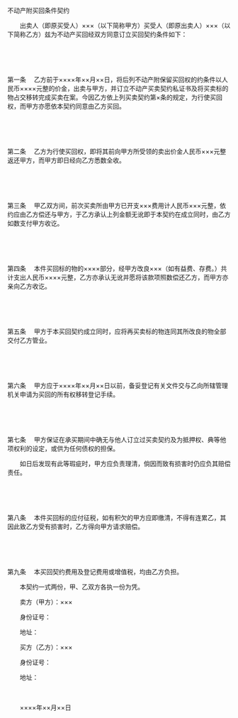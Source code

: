 



不动产附买回条件契约



 

　　出卖人（即原买受人）×××（以下简称甲方）买受人（即原出卖人）×××（以下简称乙方）兹为不动产买回经双方同意订立买回契约条件如下：

　　

　　

第一条
　乙方前于××××年××月××日，将后列不动产附保留买回权的约条件以人民币××××元整的价金，出卖与甲方，并订立不动产买卖契约私证书及将买卖标的物占交移转完成买卖在案。今因乙方依上列买卖契约第×条的规定，为行使买回权，而甲方亦愿依本契约同意由乙方买回。

　　

　　

第二条
　乙方为行使买回权，即将其前向甲方所受领的卖出价金人民币×××元整返还甲方，而甲方即日经向乙方悉数全收。

　　

　　

第三条
　甲乙双方间，前次买卖所由甲方已开支×××费用计人民币×××元整，依约应由乙方偿还与甲方，于乙方承认上列金额无讹即于本契约在成立同时，由乙方如数支付甲方收讫。

　　

　　

第四条
　本件买回标的物的××××部分，经甲方改良×××（如有益费、存费。）共计支出人民币××××元整，乙方亦承认无讹并愿将该款项照数偿还乙方，而甲方亦亲向乙方收讫。

　　

　　

第五条
　甲方于本买回契约成立同时，应将再买卖标的物连同其所改良的物全部交付乙方管业。

　　

　　

第六条
　甲方应于××××年××月××日以前，备妥登记有关文件交与乙向所辖管理机关申请为买回的所有权移转登记手续。

　　

　　

第七条
　甲方保证在承买期间中确无与他人订立过买卖契约及为抵押权、典等他项权利的设定，或供为任何债权的担保。

　　如日后发现有此等瑕疵时，甲方应负责理清，倘因而致有损害时仍应负其赔偿责任。

　　

　　

第八条
　本件买回标的应付征税，如有积欠的甲方应即缴清，不得有连累乙，其因此致乙方受有损害时，乙方得向甲方请求赔偿。

　　

　　

第九条
　本买回契约费用及登记费用或增值税，均由乙方负担。

　　本契约一式两份，甲、乙双方各执一份为凭。　　

　　卖方（甲方）：×××

　　身份证号：

　　地址：　　

　　买方（乙方）：×××

　　身份证号：

　　地址：

　　


 　　××××年××月××日
 
　　

